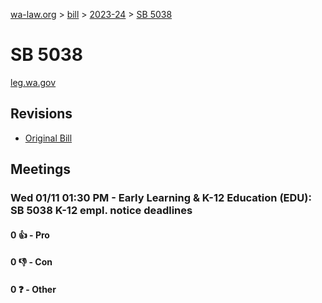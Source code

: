 [wa-law.org](/) > [bill](/bill/) > [2023-24](/bill/2023-24/) > [SB 5038](/bill/2023-24/sb/5038/)

# SB 5038
[leg.wa.gov](https://app.leg.wa.gov/billsummary?BillNumber=5038&Year=2023&Initiative=false)

## Revisions
* [Original Bill](1/)

## Meetings
### Wed 01/11 01:30 PM - Early Learning & K-12 Education (EDU): SB 5038 K-12 empl. notice deadlines
#### 0 👍 - Pro

#### 0 👎 - Con

#### 0 ❓ - Other
